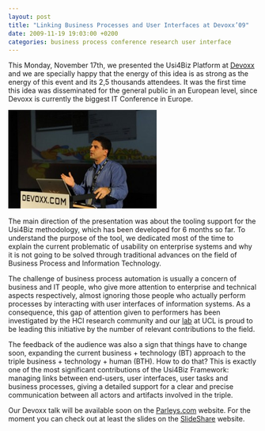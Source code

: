 ```yaml
---
layout: post
title: "Linking Business Processes and User Interfaces at Devoxx’09"
date: 2009-11-19 19:03:00 +0200
categories: business process conference research user interface
---
```


This Monday, November 17th, we presented the Usi4Biz Platform at <a href="http://www.devoxx.com/">Devoxx</a> and we are specially happy that the energy of this idea is as strong as the energy of this event and its 2,5 thousands attendees. It was the first time this idea was disseminated for the general public in an European level, since Devoxx is currently the biggest IT Conference in Europe.

![12937_178201023822_609678822_3082889_6793108_n-300x199.jpg](/images/posts/12937_178201023822_609678822_3082889_6793108_n-300x199.jpg)

The main direction of the presentation was about the tooling support for the Usi4Biz methodology, which has been developed for 6 months so far. To understand the purpose of the tool, we dedicated most of the time to explain the current problematic of usability on enterprise systems and why it is not going to be solved through traditional advances on the field of Business Process and Information Technology.

The challenge of business process automation is usually a concern of business and IT people, who give more attention to enterprise and technical aspects respectively, almost ignoring those people who actually perform processes by interacting with user interfaces of information systems. As a consequence, this gap of attention given to performers has been investigated by the HCI research community and our <a href="http://www.isys.ucl.ac.be/bchi/">lab</a> at UCL is proud to be leading this initiative by the number of relevant contributions to the field.

The feedback of the audience was also a sign that things have to change soon, expanding the current business + technology (BT) approach to the triple business + technology + human (BTH). How to do that? This is exactly one of the most significant contributions of the Usi4Biz Framework: managing links between end-users, user interfaces, user tasks and business processes, giving a detailed support for a clear and precise communication between all actors and artifacts involved in the triple.

Our Devoxx talk will be available soon on the <a href="http://www.parleys.com/">Parleys.com</a> website. For the moment you can check out at least the slides on the <a href="http://www.slideshare.net/usi4biz/presentation-made-at-devoxx09/">SlideShare</a> website.
